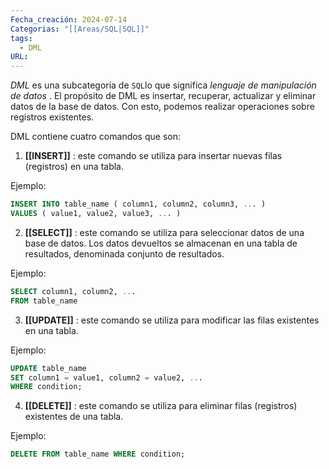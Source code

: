 ```yaml
---
Fecha_creación: 2024-07-14
Categorias: "[[Areas/SQL|SQL]]"
tags:
  - DML
URL:
---
```

_DML_ es una subcategoría de `SQL`lo que significa _lenguaje de manipulación de datos_ . El propósito de DML es insertar, recuperar, actualizar y eliminar datos de la base de datos. Con esto, podemos realizar operaciones sobre registros existentes.

DML contiene cuatro comandos que son:

1. **[[INSERT]]** : este comando se utiliza para insertar nuevas filas (registros) en una tabla.

Ejemplo:

```sql
INSERT INTO table_name ( column1, column2, column3, ... )  
VALUES ( value1, value2, value3, ... )  
```

2. **[[SELECT]]** : este comando se utiliza para seleccionar datos de una base de datos. Los datos devueltos se almacenan en una tabla de resultados, denominada conjunto de resultados.

Ejemplo:

```SQL
SELECT column1, column2, ... 
FROM table_name
```

3. **[[UPDATE]]** : este comando se utiliza para modificar las filas existentes en una tabla.

Ejemplo:

```sql
UPDATE table_name
SET column1 = value1, column2 = value2, ...
WHERE condition;
```

4. **[[DELETE]]** : este comando se utiliza para eliminar filas (registros) existentes de una tabla.

Ejemplo:

```sql
DELETE FROM table_name WHERE condition;
```


